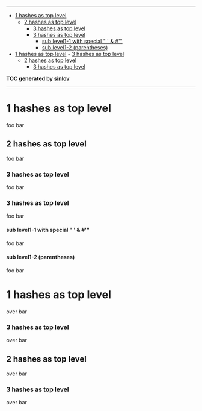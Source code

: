 --------------

- [1 hashes as top level](#1-hashes-as-top-level)
    - [2 hashes as top level](#2-hashes-as-top-level)
        - [3 hashes as top level](#3-hashes-as-top-level)
        - [3 hashes as top level](#3-hashes-as-top-level)
            - [sub level1-1 with special " ' & #'"](#sub-level1-1-with-special----)
            - [sub level1-2 (parentheses)](#sub-level1-2-parentheses)
- [1 hashes as top level](#1-hashes-as-top-level)
        - [3 hashes as top level](#3-hashes-as-top-level)
    - [2 hashes as top level](#2-hashes-as-top-level)
        - [3 hashes as top level](#3-hashes-as-top-level)

**TOC generated by [sinlov](https://github.com/sinlov/ghtoc)**

--------------
# 1 hashes as top level

foo bar

## 2 hashes as top level

foo bar

### 3 hashes as top level

foo bar

### 3 hashes as top level

foo bar

#### sub level1-1 with special " ' & #'"

foo bar

#### sub level1-2 (parentheses)

foo bar

# 1 hashes as top level

over bar

### 3 hashes as top level

over bar

## 2 hashes as top level

over bar

### 3 hashes as top level

over bar
